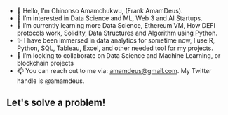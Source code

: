- 👋 Hello, I’m Chinonso Amamchukwu, (Frank AmamDeus).
- 👀 I’m interested in Data Science and ML, Web 3 and AI Startups.
- 🌱 I’m currently learning more Data Science, Ethereum VM, How DEFI protocols work, Solidity, Data Structures and Algorithm using Python.
- ✨ I have been immersed in data analytics for sometime now, I use R, Python, SQL, Tableau, Excel, and other needed tool for my projects.
- 💞️ I’m looking to collaborate on Data Science and Machine Learning, or blockchain projects
- 📫 You can reach out to me via: amamdeus@gmail.com. My Twitter handle is @amamdeus.
## Let's solve a problem!

<!---
AmamDeus/AmamDeus is a ✨ special ✨ repository because its `README.md` (this file) appears on your GitHub profile.
You can click the Preview link to take a look at your changes.
--->
